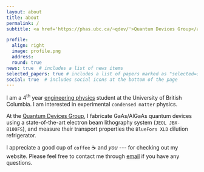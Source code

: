 ```yaml
---
layout: about
title: about
permalink: /
subtitle: <a href='https://phas.ubc.ca/~qdev/'>Quantum Devices Group</a>, UBC, Vancouver

profile:
  align: right
  image: profile.png
  address: 
  round: true
news: true  # includes a list of news items
selected_papers: true # includes a list of papers marked as "selected={true}"
social: true  # includes social icons at the bottom of the page
---
```


I am a 4<sup>th</sup> year [engineering physics](https://www.engphys.ubc.ca/) student at the University of British Columbia. I am interested in experimental `condensed matter` physics. 

At the <a href="https://phas.ubc.ca/~qdev/">Quantum Devices Group</a>, I fabricate GaAs/AlGaAs quantum devices using a state-of-the-art electron beam lithography system (`JEOL JBX-8100FS`), and measure their transport properties the `BlueFors XLD` dilution refrigerator.  

I appreciate a good cup of `coffee` ☕ and _you_ --- for checking out my website.  Please feel free to contact me through <a href="mailto:raysu@student.ubc.ca">email</a> if you have any questions. 
